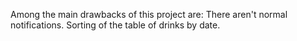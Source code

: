 Among the main drawbacks of this project are: 
There aren't  normal notifications.
Sorting of the table of drinks by date.
